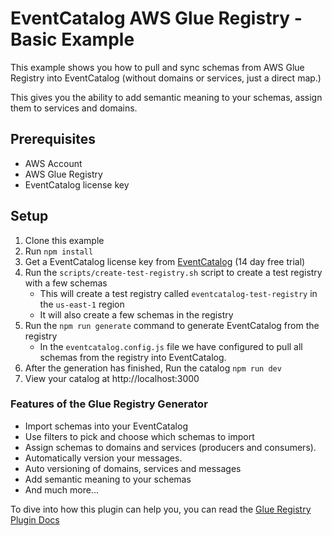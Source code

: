 # EventCatalog AWS Glue Registry - Basic Example

This example shows you how to pull and sync schemas from AWS Glue Registry into EventCatalog (without domains or services, just a direct map.)

This gives you the ability to add semantic meaning to your schemas, assign them to services and domains.

## Prerequisites

- AWS Account
- AWS Glue Registry
- EventCatalog license key

## Setup

1. Clone this example
1. Run `npm install`
1. Get a EventCatalog license key from [EventCatalog](https://eventcatalog.cloud) (14 day free trial)
1. Run the `scripts/create-test-registry.sh` script to create a test registry with a few schemas
    - This will create a test registry called `eventcatalog-test-registry` in the `us-east-1` region
    - It will also create a few schemas in the registry
1. Run the `npm run generate` command to generate EventCatalog from the registry
    - In the `eventcatalog.config.js` file we have configured to pull all schemas from the registry into EventCatalog.
1. After the generation has finished, Run the catalog `npm run dev`
1. View your catalog at http://localhost:3000

### Features of the Glue Registry Generator

- Import schemas into your EventCatalog
- Use filters to pick and choose which schemas to import
- Assign schemas to domains and services (producers and consumers).
- Automatically version your messages.
- Auto versioning of domains, services and messages
- Add semantic meaning to your schemas
- And much more...

To dive into how this plugin can help you, you can read the [Glue Registry Plugin Docs](https://www.eventcatalog.dev/integrations/aws-glue-registry)




